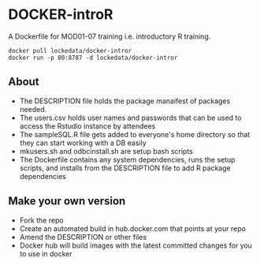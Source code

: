 # DOCKER-introR
A Dockerfile for MOD01-07 training i.e. introductory R training.

```
docker pull lockedata/docker-intror
docker run -p 80:8787 -d lockedata/docker-intror
```

## About
- The DESCRIPTION file holds the package manaifest of packages needed. 
- The users.csv holds user names and passwords that can be used to access the Rstudio instance by attendees
- The sampleSQL.R file gets added to everyone's home directory so that they can start working with a DB easily
- mkusers.sh and odbcinstall.sh are setup bash scripts
- The Dockerfile contains any system dependencies, runs the setup scripts, and installs from the DESCRIPTION file to add R package dependencies

## Make your own version
- Fork the repo
- Create an automated build in hub.docker.com that points at your repo
- Amend the DESCRIPTION or other files
- Docker hub will build images with the latest committed changes for you to use in docker



